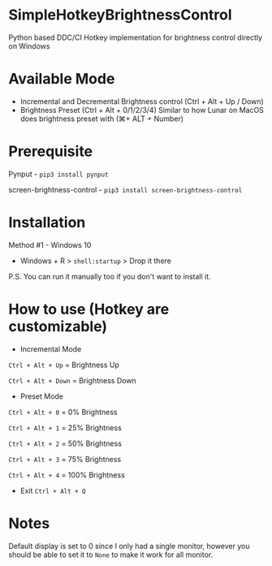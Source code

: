 # SimpleHotkeyBrightnessControl
Python based DDC/CI Hotkey implementation for brightness control directly on Windows

# Available Mode
- Incremental and Decremental Brightness control (Ctrl + Alt + Up / Down)
- Brightness Preset (Ctrl + Alt + 0/1/2/3/4) Similar to how Lunar on MacOS does brightness preset with (⌘+ ALT + Number)

# Prerequisite

Pynput - `pip3 install pynput`

screen-brightness-control - `pip3 install screen-brightness-control`

# Installation

Method #1 - Windows 10 
- Windows + R > `shell:startup` > Drop it there

P.S. You can run it manually too if you don't want to install it.

# How to use (Hotkey are customizable)

- Incremental Mode

`Ctrl + Alt + Up` = Brightness Up

`Ctrl + Alt + Down` = Brightness Down


- Preset Mode

`Ctrl + Alt + 0` = 0% Brightness

`Ctrl + Alt + 1` = 25% Brightness

`Ctrl + Alt + 2` = 50% Brightness

`Ctrl + Alt + 3` = 75% Brightness

`Ctrl + Alt + 4` = 100% Brightness

- Exit `Ctrl + Alt + Q`

# Notes

Default display is set to 0 since I only had a single monitor, however you should be able to set it to `None` to make it work for all monitor.  

